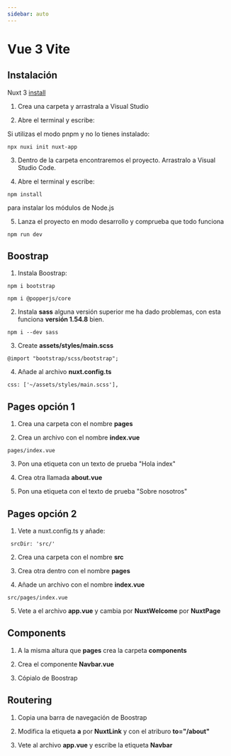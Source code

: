 ```yaml
---
sidebar: auto
---
```



# Vue 3 Vite

## Instalación

Nuxt 3 [install](https://v3.nuxtjs.org/)

1. Crea una carpeta y arrastrala a Visual Studio

2. Abre el terminal y escribe:

Si utilizas el modo pnpm y no lo tienes instalado:

```
npx nuxi init nuxt-app
```  

3. Dentro de la carpeta encontraremos el proyecto. Arrastralo a Visual Studio Code.

4. Abre el terminal y escribe:
```
npm install
```
para instalar los módulos de Node.js

5. Lanza el proyecto en modo desarrollo y comprueba que todo funciona
```
npm run dev
```

## Boostrap

1. Instala Boostrap:
```
npm i bootstrap
```
```
npm i @popperjs/core 
```
2. Instala **sass** alguna versión superior me ha dado problemas, con esta funciona **versión 1.54.8** bien.

```
npm i --dev sass
```
3. Create **assets/styles/main.scss**

```
@import "bootstrap/scss/bootstrap";
```
4. Añade al archivo **nuxt.config.ts**

```
css: ['~/assets/styles/main.scss'],
```

## Pages opción 1

1. Crea una carpeta con el nombre **pages**

2. Crea un archivo con el nombre **index.vue**

```
pages/index.vue
```

3. Pon una etiqueta con un texto de prueba "Hola index"

4. Crea otra llamada **about.vue**

5. Pon una etiqueta con el texto de prueba "Sobre nosotros"

## Pages opción 2

1. Vete a nuxt.config.ts y añade:

```
 srcDir: 'src/'
```
2. Crea una carpeta con el nombre **src**

3. Crea otra dentro con el nombre **pages**

4. Añade un archivo con el nombre **index.vue**

```
src/pages/index.vue
```

5. Vete a el archivo **app.vue** y cambia  por **NuxtWelcome** por **NuxtPage**

## Components

1. A la misma altura que **pages** crea la carpeta **components**

2. Crea el componente **Navbar.vue**

3. Cópialo de Boostrap

## Routering

1. Copia una barra de navegación de Boostrap

2. Modifica la etiqueta **a** por **NuxtLink** y con el atriburo **to="/about"**

3. Vete al archivo **app.vue** y escribe la etiqueta **Navbar**


